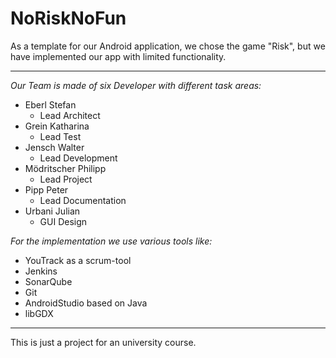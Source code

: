 # NoRiskNoFun

As a template for our Android application, we chose the game "Risk", but we have implemented our app with limited functionality.  

---


*Our Team is made of six Developer with different task areas:*

 * Eberl Stefan
   * Lead Architect
 * Grein Katharina
   * Lead Test
 * Jensch Walter
   * Lead Development
 * Mödritscher Philipp
   * Lead Project
 * Pipp Peter
   * Lead Documentation
 * Urbani Julian
   * GUI Design



*For the implementation we use various tools like:*
* YouTrack as a scrum-tool
* Jenkins
* SonarQube
* Git
* AndroidStudio based on Java
* libGDX


---

This is just a project for an university course. 


